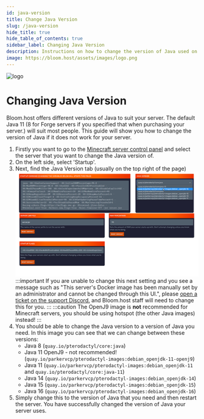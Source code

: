 ```yaml
---
id: java-version
title: Change Java Version
slug: /java-version
hide_title: true
hide_table_of_contents: true
sidebar_label: Changing Java Version
description: Instructions on how to change the version of Java used on your server
image: https://bloom.host/assets/images/logo.png
---
```


<div class="text--center">
<img src="https://bloom.host/assets/images/logo.png" alt="logo" height="50%" width="50%"/>
<h1>Changing Java Version</h1>
</div>

Bloom.host offers different versions of Java to suit your server. The default Java 11 (8 for Forge servers if you specified that when purchasing your server.) will suit most people.
This guide will show you how to change the version of Java if it does not work for your server.

1. Firstly you want to go to the [Minecraft server control panel](https://mc.bloom.host/) and select the server that you want to change the Java version of.
2. On the left side, select 'Startup'.
3. Next, find the Java Version tab (usually on the top right of the page)
![java version](../../static/imgs/running_a_server/java_version/1.png)
:::important
If you are unable to change this next setting and you see a message such as "This server's Docker image has been manually set by an administrator and cannot be changed through this UI.", please [open a ticket on the support Discord.](https://discord.com/invite/bloom) and Bloom.host staff will need to change this for you.
:::
:::caution
The OpenJ9 image is **not** recommended for Minecraft servers, you should be using hotspot (the other Java images) instead!
:::
4. You should be able to change the Java version to a version of Java you need. In this image you can see that we can change between these versions:
    - Java 8 (`quay.io/pterodactyl/core:java`)
    - Java 11 OpenJ9 - not recommended! (`quay.io/parkervcp/pterodactyl-images:debian_openjdk-11-openj9`)
    - Java 11 (`quay.io/parkervcp/pterodactyl-images:debian_openjdk-11` and `quay.io/pterodactyl/core:java-11`)
    - Java 14 (`quay.io/parkervcp/pterodactyl-images:debian_openjdk-14`)
    - Java 15 (`quay.io/parkervcp/pterodactyl-images:debian_openjdk-15`)
    - Java 16 (`quay.io/parkervcp/pterodactyl-images:debian_openjdk-16`)
5. Simply change this to the version of Java that you need and then restart the server. You have successfully changed the version of Java your server uses.